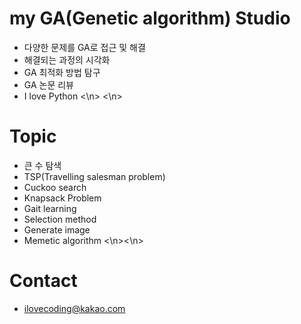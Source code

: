 # my GA(Genetic algorithm) Studio
- 다양한 문제를 GA로 접근 및 해결
- 해결되는 과정의 시각화
- GA 최적화 방법 탐구 
- GA 논문 리뷰
- I love Python
<\n>
<\n>

# Topic
- 큰 수 탐색
- TSP(Travelling salesman problem)
- Cuckoo search
- Knapsack Problem
- Gait learning
- Selection method
- Generate image
- Memetic algorithm
<\n><\n>

# Contact
- ilovecoding@kakao.com
